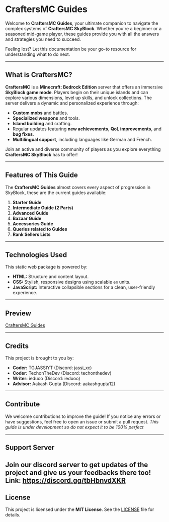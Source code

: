 # **CraftersMC Guides**

Welcome to **CraftersMC Guides**, your ultimate companion to navigate the complex systems of **CraftersMC SkyBlock**. Whether you're a beginner or a seasoned mid-game player, these guides provide you with all the answers and strategies you need to succeed.  

Feeling lost? Let this documentation be your go-to resource for understanding what to do next.

---

## **What is CraftersMC?**

**CraftersMC** is a **Minecraft: Bedrock Edition** server that offers an immersive **SkyBlock game mode**. Players begin on their unique islands and can explore various dimensions, level up skills, and unlock collections. The server delivers a dynamic and personalized experience through:

- **Custom mobs** and battles.  
- **Specialized weapons** and tools.  
- **Island building** and crafting.  
- Regular updates featuring **new achievements**, **QoL improvements**, and **bug fixes**.  
- **Multilingual support**, including languages like German and French.  

Join an active and diverse community of players as you explore everything **CraftersMC SkyBlock** has to offer!

---

## **Features of This Guide**

The **CraftersMC Guides** almost covers every aspect of progression in SkyBlock, these are the current guides available:

1. **Starter Guide**
2. **Intermediate Guide (2 Parts)**
3. **Advanced Guide**
4. **Bazaar Guide**
5. **Accessories Guide**
6. **Queries related to Guides**
7. **Rank Sellers Lists**

---

## **Technologies Used**

This static web package is powered by:  
- **HTML:** Structure and content layout.  
- **CSS:** Stylish, responsive designs using scalable `em` units.  
- **JavaScript:** Interactive collapsible sections for a clean, user-friendly experience.  

---

## **Preview**

[CraftersMC Guides](https://craftersmc-guides-project.github.io/)

---

## **Credits**

This project is brought to you by:  
- **Coder:** TGJASSIYT (Discord: jassi_xc)
- **Coder:** TechonTheDev (Discord: techonthedev)
- **Writer:** ieduoo (Discord: ieduoo)
- **Advisor:** Aakash Gupta (Discord: aakashgupta12)

---

## **Contribute**

We welcome contributions to improve the guide! If you notice any errors or have suggestions, feel free to open an issue or submit a pull request. *This guide is under development so do not expect it to be 100% perfect*

---

## **Support Server**

Join our discord server to get updates of the project and give us your feedbacks there too! Link: https://discord.gg/tbHbnvdXKR
---

## **License**

This project is licensed under the **MIT License**. See the [LICENSE](./LICENSE) file for details.
